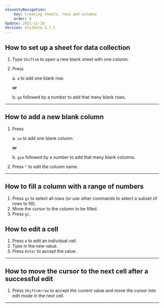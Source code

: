 ```yaml
---
eleventyNavigation:
    key: Creating sheets, rows and columns
    order: 8
Update: 2021-11-18
Version: VisiData 2.7.1
---
```




## How to set up a sheet for data collection

1. Type `Shift+A` to open a new blank sheet with one column.
2. Press

    a. `a` to add one blank row.

    **or**

    b. `ga` followed by a *number* to add that many blank rows.

---

## How to add a new blank column

1. Press

    a. `za` to add one blank column.

    **or**

    b. `gza` followed by a *number* to add that many blank columns.

2. Press `^` to edit the column name.

---

## How to fill a column with a range of numbers

1. Press `gs` to select all rows (or use other commands to select a subset of rows to fill).
2. Move the cursor to the column to be filled.
3. Press `gi`.

## How to edit a cell

1. Press `e` to edit an individual cell.
2. Type in the new value.
3. Press `Enter` to accept the value.

---

## How to move the cursor to the next cell after a successful edit

1. Press `Shift+Arrow` to accept the current value and move the cursor into edit mode in the next cell.

---

